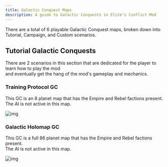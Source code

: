 ```yaml
---
title: Galactic Conquest Maps
description: A guide to Galactic Conquests in Elite's Conflict Mod
---
```



There are a total of 6 playable Galactic Conquest maps, broken down into  
Tutorial, Campaign, and Custom scenarios.

## Tutorial Galactic Conquests

There are 2 scenarios in this section that are dedicated for the player to learn how to play the mod  
and eventually get the hang of the mod's gameplay and mechanics.

### Training Protocol GC

This GC is an 8 planet map that has the Empire and Rebel factions present.  
The AI is not active in this map.

![img](https://placehold.co/200x200)

### Galactic Holomap GC

This GC is a full 86 planet map that has the Empire and Rebel factions present.  
The AI is not active in this map.

![img](https://placehold.co/200x200)
